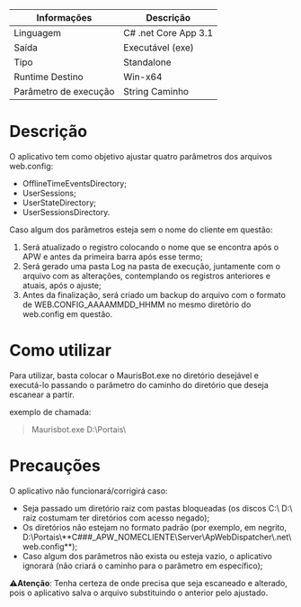 ﻿

Informações           |Descrição
----------------------|---------------------
Linguagem             |C# .net Core App 3.1
Saída                 |Executável (exe)
Tipo                  |Standalone
Runtime Destino       |Win-x64
Parâmetro de execução |String Caminho

# Descrição

O aplicativo tem como objetivo ajustar quatro parâmetros dos arquivos web.config:

- OfflineTimeEventsDirectory;
- UserSessions;
- UserStateDirectory;
- UserSessionsDirectory.

Caso algum dos parâmetros esteja sem o nome do cliente em questão:

1. Será atualizado o registro colocando o nome que se encontra após o APW e antes da primeira barra após esse termo;
1. Será gerado uma pasta Log na pasta de execução, juntamente com o arquivo com as alterações, contemplando os registros anteriores e atuais, após o ajuste;
1. Antes da finalização, será criado um backup do arquivo com o formato de WEB.CONFIG\_AAAAMMDD\_HHMM no mesmo diretório do web.config em questão.

# Como utilizar

Para utilizar, basta colocar o MaurisBot.exe no diretório desejável e executá-lo passando o parâmetro do caminho do diretório que deseja escanear a partir.

exemplo de chamada:

>Maurisbot.exe D:\Portais\

# Precauções

O aplicativo não funcionará/corrigirá caso:
- Seja passado um diretório raiz com pastas bloqueadas (os discos C:\ D:\ raiz costumam ter diretórios com acesso negado);
- Os diretórios não estejam no formato padrão (por exemplo, em negrito, D:\Portais\\\*\*C###\_APW\_NOMECLIENTE\Server\ApWebDispatcher\\.net\web.config\*\*);
- Caso algum dos parâmetros não exista ou esteja vazio, o aplicativo ignorará (não criará o caminho para o parâmetro em específico);

⚠️**Atenção**: Tenha certeza de onde precisa que seja escaneado e alterado, pois o aplicativo salva o arquivo substituindo o anterior pelo ajustado.
